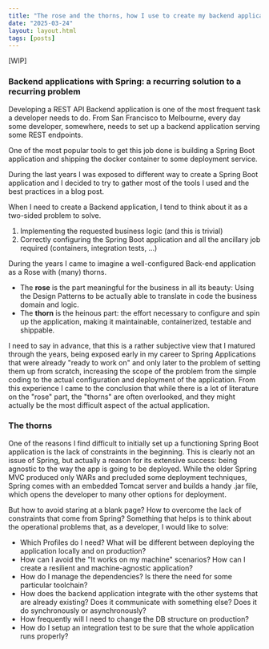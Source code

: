 ```yaml
---
title: "The rose and the thorns, how I use to create my backend applications"
date: "2025-03-24"
layout: layout.html
tags: [posts]
---
```


[WIP]

### Backend applications with Spring: a recurring solution to a recurring problem

Developing a REST API Backend application is one of the most frequent task a developer needs to do.
From San Francisco to Melbourne, every day some developer, somewhere, needs to set up a backend application serving some REST endpoints.

One of the most popular tools to get this job done is building a Spring Boot application and shipping the docker container to some deployment service.

During the last years I was exposed to different way to create a Spring Boot application and I decided to try to gather most of the tools I used
and the best practices in a blog post.

When I need to create a Backend application, I tend to think about it as a two-sided problem to solve.

1. Implementing the requested business logic (and this is trivial)
2. Correctly configuring the Spring Boot application and all the ancillary job required (containers, integration tests, ...)

During the years I came to imagine a well-configured Back-end application as a Rose with (many) thorns.

- The **rose** is the part meaningful for the business in all its beauty: Using the Design Patterns to be actually able to translate in code the business domain and logic.
- The **thorn** is the heinous part: the effort necessary to configure and spin up the application, making it maintainable, containerized, testable and shippable.

I need to say in advance, that this is a rather subjective view that I matured through the years, being exposed early in my career to Spring Applications that were already "ready to work on" and only
later to the problem of setting them up from scratch, increasing the scope of the problem from the simple coding to the actual configuration and deployment of the application.
From this experience I came to the conclusion that while there is a lot of literature on the "rose" part, the "thorns" are often overlooked, and they might actually be the most difficult aspect of the actual application.

### The thorns

One of the reasons I find difficult to initially set up a functioning Spring Boot application is the lack of constraints in the beginning.
This is clearly not an issue of Spring, but actually a reason for its extensive success: being agnostic to the way the app is going to be deployed.
While the older Spring MVC produced only WARs and precluded some deployment techniques, Spring comes with an embedded Tomcat server and builds a handy .jar file, which opens the developer to many other options for deployment.

But how to avoid staring at a blank page? How to overcome the lack of constraints that come from Spring?
Something that helps is to think about the operational problems that, as a developer, I would like to solve:

- Which Profiles do I need? What will be different between deploying the application locally and on production?
- How can I avoid the "It works on my machine" scenarios? How can I create a resilient and machine-agnostic application?
- How do I manage the dependencies? Is there the need for some particular toolchain?
- How does the backend application integrate with the other systems that are already existing? Does it communicate with something else? Does it do synchronously or asynchronously?
- How frequently will I need to change the DB structure on production?
- How do I setup an integration test to be sure that the whole application runs properly?






